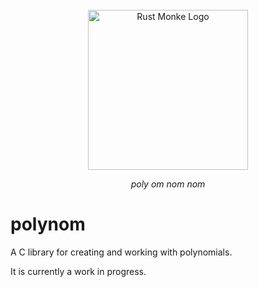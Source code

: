 <div align="center">
    <br/>
    <img src="https://images-wixmp-ed30a86b8c4ca887773594c2.wixmp.com/f/50b370ee-c493-4df7-a9b4-f1b0c11f3dec/d5zvzw0-ae628290-d827-468d-a1e5-2b8a41414673.png/v1/fill/w_894,h_894,q_70,strp/om_nom_monster_by_frostbiteb82_d5zvzw0-pre.jpg?token=eyJ0eXAiOiJKV1QiLCJhbGciOiJIUzI1NiJ9.eyJzdWIiOiJ1cm46YXBwOjdlMGQxODg5ODIyNjQzNzNhNWYwZDQxNWVhMGQyNmUwIiwiaXNzIjoidXJuOmFwcDo3ZTBkMTg4OTgyMjY0MzczYTVmMGQ0MTVlYTBkMjZlMCIsIm9iaiI6W1t7ImhlaWdodCI6Ijw9MjAwMCIsInBhdGgiOiJcL2ZcLzUwYjM3MGVlLWM0OTMtNGRmNy1hOWI0LWYxYjBjMTFmM2RlY1wvZDV6dnp3MC1hZTYyODI5MC1kODI3LTQ2OGQtYTFlNS0yYjhhNDE0MTQ2NzMucG5nIiwid2lkdGgiOiI8PTIwMDAifV1dLCJhdWQiOlsidXJuOnNlcnZpY2U6aW1hZ2Uub3BlcmF0aW9ucyJdfQ.mOzcqvjOcJmdzYq9-MPAk9T8w-wUWXIzi0Q_sRohkP8" alt="Rust Monke Logo" width="256"/>
    <p><em>poly om nom nom</em></p>
</div>

# polynom

A C library for creating and working with polynomials.

It is currently a work in progress.
